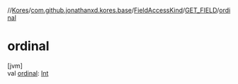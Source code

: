 //[Kores](../../../../index.md)/[com.github.jonathanxd.kores.base](../../index.md)/[FieldAccessKind](../index.md)/[GET_FIELD](index.md)/[ordinal](ordinal.md)

# ordinal

[jvm]\
val [ordinal](ordinal.md): [Int](https://kotlinlang.org/api/latest/jvm/stdlib/kotlin/-int/index.html)
